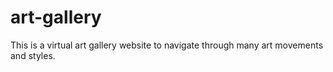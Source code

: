 # art-gallery
This is a virtual art gallery website to navigate through many art movements and styles.
